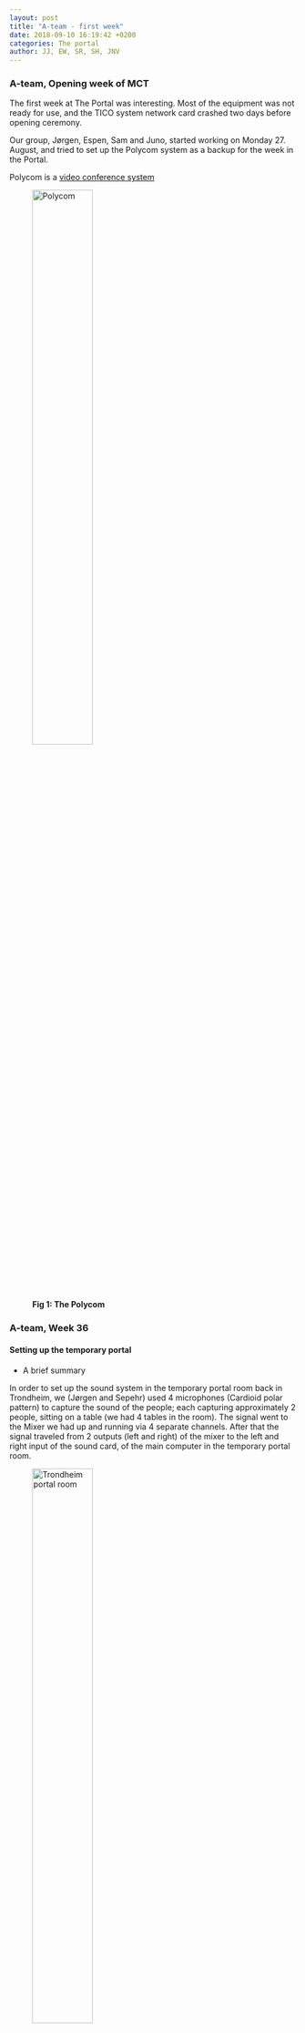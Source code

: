 ```yaml
---
layout: post
title: "A-team - first week"
date: 2018-09-10 16:19:42 +0200
categories: The portal
author: JJ, EW, SR, SH, JNV
---
```


### A-team, Opening week of MCT

The first week at The Portal was interesting. Most of the equipment was not ready for use, and the TICO system network card crashed two days before opening ceremony. 

Our group, Jørgen, Espen, Sam and Juno, started working on Monday 27. August, and tried to set up the Polycom system as a backup for the week in the Portal. 

Polycom is a [video conference system]()

<figure>
<img src="/assets/img/polycom.jpg" alt="Polycom" width="50%">
<figcaption><strong>Fig 1: The Polycom</strong></figcaption>
</figure>

### A-team, Week 36
#### Setting up the temporary portal #

* A brief summary

In order to set up the sound system in the temporary portal room back in Trondheim, we (Jørgen and Sepehr) used 4 microphones (Cardioid polar pattern) to capture the sound of the people; each capturing approximately 2 people, sitting on a table (we had 4 tables in the room). The signal went to the Mixer we had up and running via 4 separate channels. After that the signal traveled from 2 outputs (left and right) of the mixer to the left and right input of the sound card, of the main computer in the temporary portal room.

<figure>
<img src="/assets/img/jnv_portal.jpg" alt="Trondheim portal room" width="50%">
<figcaption><strong>Fig 2: The portal setup in Trondheim</strong></figcaption>
</figure>

<figure>
<img src="/assets/img/jnv_mixer.jpg" alt="mixer" width="50%">
<figcaption><strong>Fig 3: The mixer</strong></figcaption>
</figure>

Also the sound received from Oslo portal room was being sent to the speaker via output 1 and 2 of the main computer's sound card.
No need to mention that the program used for the communication was Zoom which Inside its setting one can assign the inputs and outputs for the communication.

Regarding the video we managed to raise the camera, therefore we could have a wider picture and avoid people being blocked by objects, such as speakers.

Detailed information are being presented in the table below:

#### Challenges and solutions:

<table style="width:100%">
  <tr>
    <th></th>
    <th>Challenge</th> 
    <th>Solution</th>
    <th>Reflections</th>
  </tr>
  <tr>
    <th>1.</th>
    <td>Fit 7 students and a teacher into the picture</td> 
    <td>Raised the camera (bird view) and placed 4 tables in a half circle</td>
    <td>
      Everybody is seen, and gets equal priority. The teacher does not have a dedicated place,
      but until now the teachers has naturaly placed themselves by the computer, so they can
      have control over Zoom and their presentation. We think this solution made it more comfortable
      for the students placed nearest to the big screen, since they don't have to turn their neck as
      much while looking at "Oslo".
    </td>
  </tr>
  <tr>
    <th>2.</th>
    <td>Everyone must be heard from their position</td> 
    <td>We placed one condencer microphone per table, and put them in cardoid characteristic.</td>
    <td>
      The microphones are capturing everyone, and feedback is being avoided with the placements and
      microphone patterns. The microphones may be hindering a "natural" way of communicating if you
      feel like you are being recorded all the time, since the microphone is literaly in your face.
    </td>
  </tr>
  <tr>
    <td>3.</td>
    <td>We need to hear Oslo clearly</td>
    <td>Connected the computer and Zoom to the stereo speakers</td>
    <td>
      The speakers are of high quality and represents the audio coming through Zoom well. The problem
      with audio quality now is that the audio resolution through Zoom is low. The speaker setup does
      not represent where in the Oslo-room the sound is coming from, but the sound is atleast coming
      from the same direction as the screens.
    </td>
  </tr>
</table>

#### Problems in communications that we need to be aware of and have to work on:

* The fact that we are in two seperate places, looking at each other thorugh screens, talking through
microphones and listening through speakers, makes it more difficult to:
  * Show that you want to say something
  * Be aware that you are interrupting someone
  * See the one who takes the word

**Sometimes I (Jørgen) can feel the need for that walkie-talkie word "over" when someone is finished speaking**,
but i think that would ruin the search for a more natural communication. We need another way to solve this
problem.

Regarding seeing who's speaking we first of all need to make the video window of "Oslo" bigger. In Zoom, when
sharing a screen, the window gets cropped and we haven't yet found a solution for making it bigger. This needs
to be solved.

#### The temporary portal-room

the room itself isn't ideal for this kind of portal, and of course we all know that. But, what we can do is **keep
the room as tidy as we can**. The technology isn't yet fully wireless (not even close), so **there are many cables
going all over the place. These should be coiled and/or taped to the ground to avoid tripping on them, hurting
yourself and expensive equipment.**

I have noticed that people tend to move things, like tables and microphone stands, to get around in the room.
This can be totaly necessary, but it happens that the equipment don't get placed back to its position. **We all
need to be aware that equipment, tables, chairs etc. are placed where they are for a reason.**

#### Working as a group 501 km apart through the portal

First of all i need to say that this is one really **great group of people to be working with**, and i'm looking
forward to working together on this project :grin:

**No matter how well the group goes along there will be difficulties making the collaboration go smootly**, and I
have som pointers:

* **The technology is not running as well as we want**, so network dropouts, sudden volume reductions and so on
can make people **repeat things over and over**, and this leads to the **work going slower, which again can make
people loose their attention (maybe).**

* **Equipment and expertise from teachers can be available at different times/days in Oslo and Trondheim**. This
can make it more difficult to get both sides to be **available at the same time**. This week it happend to us
(of course we solved it :wink:), but it can cause problems. The Oslo-guys could finish the work on their end on monday,
but Sepehr and I (Jørgen) had to wait until tuesday to really get started on our room because of equipment needs. Since
the Oslo-guys were finished there was no reason for them to come to the school other than just doing a soundcheck on our
microphone setup. Of course it would be nice, but it's no point in a long travel just for that reason. (We dont have to have this example in the blog, but i feel the need to somehow describe the challenge of being at different places and still be cooperating on the kind of same thing (I'm also tired when writing this, so..))

**Last note!** We finally got the last group member, **Sepehr**! :smiley: He is a great guy with lots of knowledge.

So, first week working on the Portal. There has been progress on getting the TICO system up and running, it is now working on the Oslo side, but alas, still not up and running in Trondheim. We are hoping that with the TICO up and running it will be able to alleviate some of the problems that have been mentioned earlier with communication between the campuses.

#### Table & Mic Placement in Oslo room

One aspect of the portal that we have adjusted is the table and mic placement in Oslo. First we adjusted the table alignment. We moved the two back tables into a horizontal position, so firstly the students will be closer to the camera, and the wider length at the back fits the camera view better. It made the Oslo students slightly better to see from Trondheim, and it also helped for the mic placement.

<figure>
<img src="/assets/img/image_from_ios-2.jpg" alt="The portal room" width="50%">
<figcaption><strong>Fig 4: The portal room</strong></figcaption>
</figure>

The set up is two condenser mics (AKG C414) and two dynamic (Shure SM58). After some experimentation and with Jorgen and Sepir sound checking from the other side, we found that the condenser mics were better positioned at the front of the class near the screen, and the dynamic mics placed for the students at the back. We tested this by moving to each seat in the class and testing by speaking and whispering into the mics, and asking Trondheim how clearly we could be heard.

<figure>
<img src="/assets/img/image_from_ios-3.jpg" alt="The mic setup" width="50%">
<figcaption><strong>Fig 5: The microphone setup</strong></figcaption>
</figure>

<figure>
<img src="/assets/img/image_from_ios-1.jpg" alt="AKG microphone" width="50%">
<figcaption><strong>Fig 6: AKG microphone</strong></figcaption>
</figure>

We found the cardioid setting on the AKG was the clearest for this classroom setting. The dynamic mics are on stands, which can be moved around both the back tables. We suggest that if you can move the mice closer to you when you are speaking through the portal from the back tables - especially if your voice is a little quieter! This works practically, but spoils some of the immersion potential of the portal, you are very aware of the separation when you have to consciously move the mic each time someone at the back wants to communicate.

<figure>
<img src="/assets/img/image_from_ios.jpg" alt="The mixer" width="50%">
<figcaption><strong>Fig 7: The mixer</strong></figcaption>
</figure>

#### Preparing Portal for Studio Production

Due to a misunderstanding we started preparing the Portal-room for the MCT4000, studio production course, by setting up cameras showing the tutor and the audio mixer for Thursday. The setting was to be 1 canon camera pointing towards tutor, full body shot - and a Panasonic remote controlled PTZ-camera (Pan-Tilt-Zoom) covering the mixer. We got as far as to connect the PTZ-camera to the remote control, then having to initialize the camera software online. The setup was taken down when we learned that it was not necessary for the studio production course.

<a href="https://pro-av.panasonic.net/en/sales_o/camera/aw-he40/index.html" target="_blank">Panasonics AW-HE40SW/SK/HW/HK</a>

<a href="https://en.wikipedia.org/wiki/Pan–tilt–zoom_camera" target="_blank">Pan–tilt–zoom camera</a>

And Lastly....

MCT opening ceromony was reported on Krono online. includes <a href="khrono.no/ntnu-gunnar-bovim-music-communication-and-technology/de-er-studenter-ved-to-universiteter-samtidig/234810" target="_blank">interview with group A's Juno & Sam</a>


